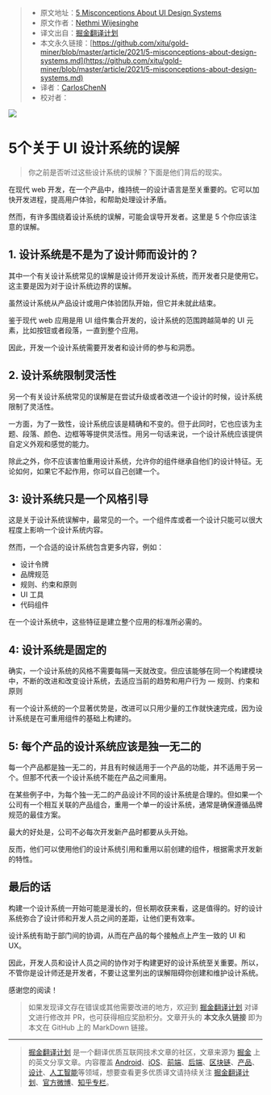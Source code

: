 > * 原文地址：[5 Misconceptions About UI Design Systems](https://blog.bitsrc.io/5-misconceptions-about-design-systems-82453ff10acf)
> * 原文作者：[Nethmi Wijesinghe](https://medium.com/@wnethmi96)
> * 译文出自：[掘金翻译计划](https://github.com/xitu/gold-miner)
> * 本文永久链接：[https://github.com/xitu/gold-miner/blob/master/article/2021/5-misconceptions-about-design-systems.md](https://github.com/xitu/gold-miner/blob/master/article/2021/5-misconceptions-about-design-systems.md)
> * 译者：[CarlosChenN](https://github.com/CarlosChenN)
> * 校对者：

![](https://cdn-images-1.medium.com/max/5760/1*Sc7Rrut8tE9_WnWIlLlY4g.jpeg)

# 5个关于 UI 设计系统的误解

> 你之前是否听过这些设计系统的误解？下面是他们背后的现实。

在现代 web 开发，在一个产品中，维持统一的设计语言是至关重要的。它可以加快开发进程，提高用户体验，和帮助处理设计矛盾。

然而，有许多围绕着设计系统的误解，可能会误导开发者。这里是 5 个你应该注意的误解。

## 1. 设计系统是不是为了设计师而设计的？

其中一个有关设计系统常见的误解是设计师开发设计系统，而开发者只是使用它。这主要是因为对于设计系统边界的误解。

虽然设计系统从产品设计或用户体验团队开始，但它并未就此结束。

鉴于现代 web 应用是用 UI 组件集合开发的，设计系统的范围跨越简单的 UI 元素，比如按钮或者段落，一直到整个应用。

因此，开发一个设计系统需要开发者和设计师的参与和洞悉。

## 2. 设计系统限制灵活性

另一个有关设计系统常见的误解是在尝试升级或者改进一个设计的时候，设计系统限制了灵活性。

一方面，为了一致性，设计系统应该是精确和不变的。但于此同时，它也应该为主题、段落、颜色、边框等等提供灵活性。用另一句话来说，一个设计系统应该提供自定义外观和感觉的能力。

除此之外，你不应该害怕重用设计系统，允许你的组件继承自他们的设计特征。无论如何，如果它不起作用，你可以自己创建一个。

## 3: 设计系统只是一个风格引导

这是关于设计系统误解中，最常见的一个。一个组件库或者一个设计只能可以很大程度上影响一个设计系统内容。

然而，一个合适的设计系统包含更多内容，例如：

* 设计令牌
* 品牌规范
* 规则、约束和原则
* UI 工具
* 代码组件

在一个设计系统中，这些特征是建立整个应用的标准所必需的。

## 4: 设计系统是固定的

确实，一个设计系统的风格不需要每隔一天就改变。但应该能够在同一个构建模块中，不断的改进和改变设计系统，去适应当前的趋势和用户行为 — 规则、约束和原则

有一个设计系统的一个显著优势是，改进可以只用少量的工作就快速完成，因为设计系统是在可重用组件的基础上构建的。

## 5: 每个产品的设计系统应该是独一无二的

每一个产品都是独一无二的，并且有时候适用于一个产品的功能，并不适用于另一个。但那不代表一个设计系统不能在产品之间重用。

在某些例子中，为每个独一无二的产品设计不同的设计系统是合理的。但如果一个公司有一个相互关联的产品组合，重用一个单一的设计系统，通常是确保遵循品牌规范的最佳方案。

最大的好处是，公司不必每次开发新产品时都要从头开始。

反而，他们可以使用他们的设计系统引用和重用以前创建的组件，根据需求开发新的特性。

## 最后的话

构建一个设计系统一开始可能是漫长的，但长期收获来看，这是值得的。好的设计系统弥合了设计师和开发人员之间的差距，让他们更有效率。

设计系统有助于部门间的协调，从而在产品的每个接触点上产生一致的 UI 和 UX。

因此，开发人员和设计人员之间的协作对于构建更好的设计系统至关重要。所以，不管你是设计师还是开发者，不要让这里列出的误解阻碍你创建和维护设计系统。

感谢您的阅读！

> 如果发现译文存在错误或其他需要改进的地方，欢迎到 [掘金翻译计划](https://github.com/xitu/gold-miner) 对译文进行修改并 PR，也可获得相应奖励积分。文章开头的 **本文永久链接** 即为本文在 GitHub 上的 MarkDown 链接。

---

> [掘金翻译计划](https://github.com/xitu/gold-miner) 是一个翻译优质互联网技术文章的社区，文章来源为 [掘金](https://juejin.im) 上的英文分享文章。内容覆盖 [Android](https://github.com/xitu/gold-miner#android)、[iOS](https://github.com/xitu/gold-miner#ios)、[前端](https://github.com/xitu/gold-miner#前端)、[后端](https://github.com/xitu/gold-miner#后端)、[区块链](https://github.com/xitu/gold-miner#区块链)、[产品](https://github.com/xitu/gold-miner#产品)、[设计](https://github.com/xitu/gold-miner#设计)、[人工智能](https://github.com/xitu/gold-miner#人工智能)等领域，想要查看更多优质译文请持续关注 [掘金翻译计划](https://github.com/xitu/gold-miner)、[官方微博](http://weibo.com/juejinfanyi)、[知乎专栏](https://zhuanlan.zhihu.com/juejinfanyi)。
